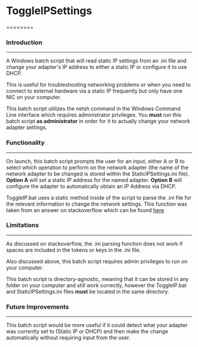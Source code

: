 # ToggleIPSettings
========
### Introduction
------
A Windows batch script that will read static IP settings from an .ini file and change your adapter's IP address to either a static IP or configure it to use DHCP.

This is useful for troubleshooting networking problems or when you need to connect to external hardware via a static IP frequently but only have one NIC on your computer.  

This batch script utilizes the netsh command in the Windows Command Line interface which requires administrator privileges. You **must** run this batch script **as administrator** in order for it to actually change your network adapter settings.

### Functionality
------
On launch, this batch script prompts the user for an input, either A or B to select which operation to perform on the network adapter (the name of the network adapter to be changed is stored within the StaticIPSettings.ini file). **Option A** will set a static IP address for the named adapter. **Option B** will configure the adapter to automatically obtain an IP Address via DHCP.

ToggleIP.bat uses a static method inside of the script to parse the .ini file for the relevant information to change the network settings. This function was taken from an answer on stackoverflow which can be found [here](https://stackoverflow.com/questions/2866117/windows-batch-script-to-read-an-ini-file "stackoverflow: Windows Batch Script to Read an .ini File")

### Limitations
------
As discussed on stackoverflow, the .ini parsing function does not work if spaces are included in the tokens or keys in the .ini file.

Also discussed above, this batch script requires admin privileges to run on your computer.

This batch script is directory-agnostic, meaning that it can be stored in any folder on your computer and still work correctly, however the ToggleIP.bat and StaticIPSettings.ini files **must** be located in the same directory.

### Future Improvements
------
This batch script would be more useful if it could detect what your adapter was currently set to (Static IP or DHCP) and then make the change automatically without requiring input from the user.
